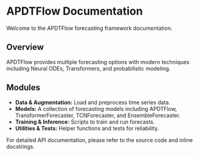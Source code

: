 # APDTFlow Documentation

Welcome to the APDTFlow forecasting framework documentation.

## Overview
APDTFlow provides multiple forecasting options with modern techniques including Neural ODEs, Transformers, and probabilistic modeling.

## Modules
- **Data & Augmentation:** Load and preprocess time series data.
- **Models:** A collection of forecasting models including APDTFlow, TransformerForecaster, TCNForecaster, and EnsembleForecaster.
- **Training & Inference:** Scripts to train and run forecasts.
- **Utilities & Tests:** Helper functions and tests for reliability.

For detailed API documentation, please refer to the source code and inline docstrings.
